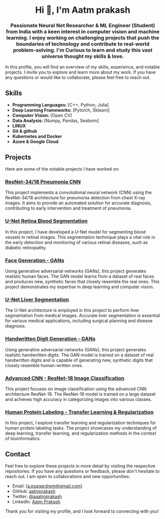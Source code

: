 <h1 align="center">Hi 👋, I'm Aatm prakash</h1>
<h3 align="center">Passionate Neural Net Researcher & ML Engineer (Student) 
from India with a keen interest in computer vision and machine 
learning. I enjoy working on challenging projects that push the 
boundaries of technology and contribute to real-world 
problem-solving. I'm Curious to learn and study this vast 
universe thought my skills & love.</h3>

In this profile, you will find an overview of my skills, experience, and notable projects. I invite you to explore and learn more about my work. If you have any questions or would like to collaborate, please feel free to reach out.


## Skills

- **Programming Languages:** [C++, Python, Julia]
- **Deep Learning Frameworks:** [Pytorch, Sklearn]
- **Computer Vision:** [Open CV]
- **Data Analysis:** [Numpy, Pandas, Seaborn]
- **LINUX**
- **Git & github**
- **Kubernetes and Docker**
- **Azure & Google Cloud**

## Projects

Here are some of the notable projects I have worked on:

### [ResNet-34/18 Pneumonia CNN](https://github.com/aatmprakash/ResNet__34__18---Pneumonia-CNN)
This project implements a convolutional neural network (CNN) using the ResNet-34/18 architecture for pneumonia detection from chest X-ray images. It aims to provide an automated solution for accurate diagnosis, contributing to early intervention and treatment of pneumonia.

### [U-Net Retina Blood Segmentation](https://github.com/aatmprakash/U-Net-retina-blood-segmentation)
In this project, I have developed a U-Net model for segmenting blood vessels in retinal images. This segmentation technique plays a vital role in the early detection and monitoring of various retinal diseases, such as diabetic retinopathy.

### [Face Generation - GANs](https://github.com/aatmprakash/Face-Generation---GANs-Generative-Adversarial-Networks)
Using generative adversarial networks (GANs), this project generates realistic human faces. The GAN model learns from a dataset of real faces and produces new, synthetic faces that closely resemble the real ones. This project demonstrates my expertise in deep learning and computer vision.

### [U-Net Liver Segmentation](https://github.com/aatmprakash/U-Net-Liver-Segmentation--Monai)
The U-Net architecture is employed in this project to perform liver segmentation from medical images. Accurate liver segmentation is essential for various medical applications, including surgical planning and disease diagnosis.

### [Handwritten Digit Generation - GANs](https://github.com/aatmprakash/HandWritten-digit-Generation---GANs-Generative-Adversarial-Networks)
Using generative adversarial networks (GANs), this project generates realistic handwritten digits. The GAN model is trained on a dataset of real handwritten digits and is capable of generating new, synthetic digits that closely resemble human-written ones.

### [Advanced CNN - ResNet-18 Image Classification](https://github.com/aatmprakash/Advance-CNN-ResNet18--image-classfication)
This project focuses on image classification using the advanced CNN architecture ResNet-18. The ResNet-18 model is trained on a large dataset and achieves high accuracy in categorizing images into various classes.

### [Human Protein Labeling - Transfer Learning & Regularization](https://github.com/aatmprakash/Human-Protine-labling-Transfer-Learning-Regularization)
In this project, I explore transfer learning and regularization techniques for human protein labeling tasks. The project showcases my understanding of deep learning, transfer learning, and regularization methods in the context of bioinformatics.

## Contact
Feel free to explore these projects in more detail by visiting the respective repositories. If you have any questions or feedback, please don't hesitate to reach out. I am open to collaborations and new opportunities:

- Email: [a.psagardrem@gmail.com]
- GitHub: [aatmprakash](https://github.com/aatmprakash)
- Twitter: [@aaatmprakash](https://twitter.com/AaatmPrakash)
- LinkedIn: [Aatm Prakash](https://www.linkedin.com/in/aatm-prakash-03b82a223/)

Thank you for visiting my profile, and I look forward to connecting with you!

